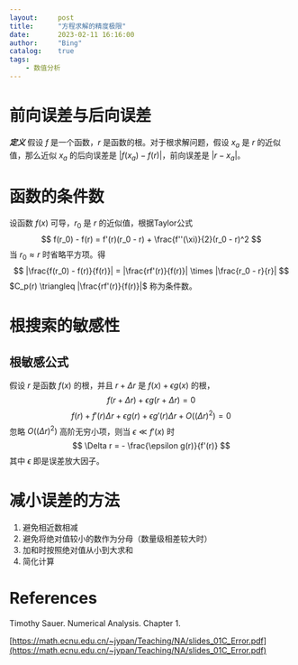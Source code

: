 ```yaml
---
layout:     post
title:      "方程求解的精度极限"
date:       2023-02-11 16:16:00
author:     "Bing"
catalog:    true
tags:
    - 数值分析
---
```


# 前向误差与后向误差
***定义***
假设 $f$ 是一个函数，$r$ 是函数的根。对于根求解问题，假设 $x_a$ 是 $r$ 的近似值，那么近似 $x_a$ 的后向误差是 $|f(x_a) - f(r)|$，前向误差是 $|r - x_a|$。

# 函数的条件数
设函数 $f(x)$ 可导，$r_0$ 是 $r$ 的近似值，根据Taylor公式
$$
    f(r_0) - f(r) = f'(r)(r_0 - r) + \frac{f''(\xi)}{2}(r_0 - r)^2
$$
当 $r_0 \approx r$ 时省略平方项。得
$$
    |\frac{f(r_0) - f(r)}{f(r)}| = |\frac{rf'(r)}{f(r)}| \times |\frac{r_0 - r}{r}| 
$$
$C_p(r) \triangleq |\frac{rf'(r)}{f(r)}|$ 称为条件数。

# 根搜索的敏感性
## 根敏感公式
假设 $r$ 是函数 $f(x)$ 的根，并且 $r + \Delta r$ 是 $f(x) + \epsilon g(x)$ 的根，
$$
    f(r + \Delta r) + \epsilon g(r + \Delta r) = 0
$$
$$
    f(r) + f'(r) \Delta r + \epsilon g(r) + \epsilon g'(r) \Delta r + O((\Delta r)^2) = 0
$$
忽略 $O((\Delta r)^2)$ 高阶无穷小项，则当 $\epsilon \ll f'(x)$ 时
$$
    \Delta r = - \frac{\epsilon g(r)}{f'(r)}
$$
其中 $\epsilon$ 即是误差放大因子。

# 减小误差的方法
1. 避免相近数相减
2. 避免将绝对值较小的数作为分母（数量级相差较大时）
3. 加和时按照绝对值从小到大求和
4. 简化计算

# References
Timothy Sauer. Numerical Analysis. Chapter 1.

[https://math.ecnu.edu.cn/~jypan/Teaching/NA/slides_01C_Error.pdf](https://math.ecnu.edu.cn/~jypan/Teaching/NA/slides_01C_Error.pdf)